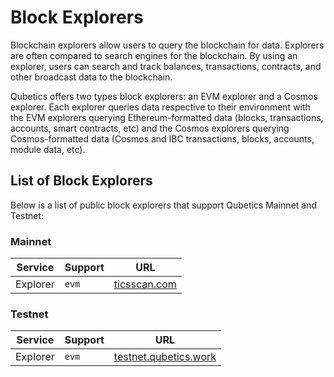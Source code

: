 # Block Explorers

Blockchain explorers allow users to query the blockchain for data.
Explorers are often compared to search engines for the blockchain.
By using an explorer, users can search and track balances, transactions, contracts, and other broadcast data to the blockchain.

Qubetics offers two types block explorers: an EVM explorer and a Cosmos explorer.
Each explorer queries data respective to their environment with the EVM explorers querying Ethereum-formatted data
(blocks, transactions, accounts, smart contracts, etc) and the Cosmos explorers querying Cosmos-formatted data
(Cosmos and IBC transactions, blocks, accounts, module data, etc).

## List of Block Explorers

Below is a list of public block explorers that support Qubetics Mainnet and Testnet:


### Mainnet
| Service    | Support        | URL                                                                            |
| ---------- | -------------- | ------------------------------------------------------------------------------ |
| Explorer   | `evm`          | [ticsscan.com](https://ticsscan.com/)                                        |



### Testnet

| Service    | Support        | URL                                                                            |
| ---------- | -------------- | ------------------------------------------------------------------------------ |
| Explorer   | `evm`          | [testnet.qubetics.work](https://testnet.qubetics.work/)                                        |
